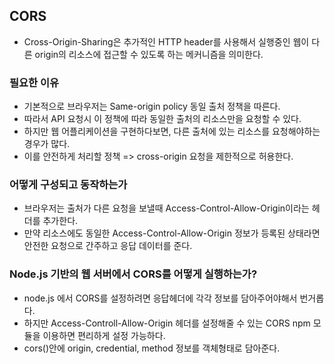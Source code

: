 ## CORS
- Cross-Origin-Sharing은 추가적인 HTTP header를 사용해서 실행중인 웹이 다른 origin의 리소스에 접근할 수 있도록 하는 메커니즘을 의미한다.

### 필요한 이유
- 기본적으로 브라우저는 Same-origin policy 동일 출처 정책을 따른다.
- 따라서 API 요청시 이 정책에 따라 동일한 출처의 리소스만을 요청할 수 있다.
- 하지만 웹 어플리케이션을 구현하다보면, 다른 출처에 있는 리소스를 요청해야하는 경우가 많다.
- 이를 안전하게 처리할 정책 => cross-origin 요청을 제한적으로 허용한다.

### 어떻게 구성되고 동작하는가
- 브라우저는 출처가 다른 요청을 보낼때 Access-Control-Allow-Origin이라는 헤더를 추가한다.
- 만약 리소스에도 동일한 Access-Control-Allow-Origin 정보가 등록된 상태라면 안전한 요청으로 간주하고 응답 데이터를 준다.

### Node.js 기반의 웹 서버에서 CORS를 어떻게 실행하는가?
- node.js 에서 CORS를 설정하려면 응답헤더에 각각 정보를 담아주어야해서 번거롭다.
- 하지만 Access-Controll-Allow-Origin 헤더를 설정해줄 수 있는 CORS npm 모듈을 이용하면 편리하게 설정 가능하다.
- cors()안에 origin, credential, method 정보를 객체형태로 담아준다.
